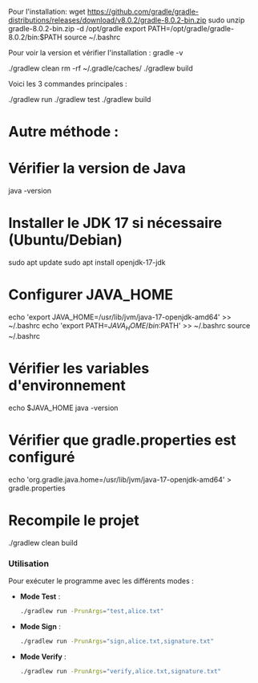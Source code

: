 Pour l'installation: 
wget https://github.com/gradle/gradle-distributions/releases/download/v8.0.2/gradle-8.0.2-bin.zip
sudo unzip gradle-8.0.2-bin.zip -d /opt/gradle
export PATH=/opt/gradle/gradle-8.0.2/bin:$PATH
source ~/.bashrc

Pour voir la version et vérifier l'installation :
gradle -v

./gradlew clean
rm -rf ~/.gradle/caches/
./gradlew build

Voici les 3 commandes principales : 

./gradlew run
./gradlew test
./gradlew build

# Autre méthode :

# Vérifier la version de Java
java -version

# Installer le JDK 17 si nécessaire (Ubuntu/Debian)
sudo apt update
sudo apt install openjdk-17-jdk

# Configurer JAVA_HOME
echo 'export JAVA_HOME=/usr/lib/jvm/java-17-openjdk-amd64' >> ~/.bashrc
echo 'export PATH=$JAVA_HOME/bin:$PATH' >> ~/.bashrc
source ~/.bashrc

# Vérifier les variables d'environnement
echo $JAVA_HOME
java -version

# Vérifier que gradle.properties est configuré
echo 'org.gradle.java.home=/usr/lib/jvm/java-17-openjdk-amd64' > gradle.properties

# Recompile le projet
./gradlew clean build

### Utilisation

Pour exécuter le programme avec les différents modes :

- **Mode Test** :
  ```bash
  ./gradlew run -PrunArgs="test,alice.txt"
  ```

- **Mode Sign** :
  ```bash
  ./gradlew run -PrunArgs="sign,alice.txt,signature.txt"
  ```

- **Mode Verify** :
  ```bash
  ./gradlew run -PrunArgs="verify,alice.txt,signature.txt"
  ```